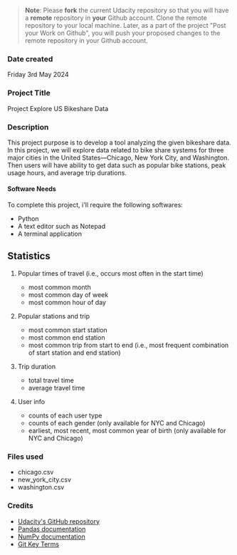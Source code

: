 >**Note**: Please **fork** the current Udacity repository so that you will have a **remote** repository in **your** Github account. Clone the remote repository to your local machine. Later, as a part of the project "Post your Work on Github", you will push your proposed changes to the remote repository in your Github account.

### Date created
Friday 3rd May 2024

### Project Title
Project Explore US Bikeshare Data

### Description

This project purpose is to develop a tool analyzing the given bikeshare data. In this project, we will explore data related to bike share systems for three major cities in the United States—Chicago, New York City, and Washington. Then users will have ability to get data such as popular bike stations, peak usage hours, and average trip durations.

#### Software Needs

To complete this project, i'll require the following softwares:

- Python 
- A text editor such as Notepad
- A terminal application

## Statistics

1. Popular times of travel (i.e., occurs most often in the start time)

   - most common month
   - most common day of week
   - most common hour of day

2. Popular stations and trip

   - most common start station
   - most common end station
   - most common trip from start to end (i.e., most frequent combination of start station and end station)

3. Trip duration

   - total travel time
   - average travel time

4. User info

   - counts of each user type
   - counts of each gender (only available for NYC and Chicago)
   - earliest, most recent, most common year of birth (only available for NYC and Chicago)

### Files used
- chicago.csv
- new_york_city.csv
- washington.csv

### Credits
- [Udacity's GitHub repository](https://github.com/udacity)
- [Pandas documentation](https://pandas.pydata.org/docs/)
- [NumPy documentation](https://numpy.org/doc/)
- [Git Key Terms](https://video.udacity-data.com/topher/2017/March/58d31eb5_ud123-git-keyterms/ud123-git-keyterms.pdf)
